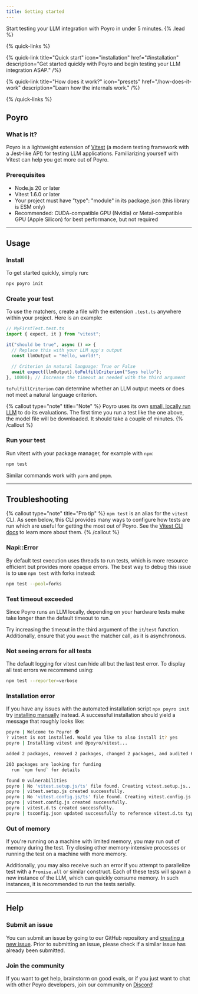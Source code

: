 ```yaml
---
title: Getting started
---
```


Start testing your LLM integration with Poyro in under 5 minutes. {% .lead %}

{% quick-links %}

{% quick-link title="Quick start" icon="installation" href="#installation" description="Get started quickly with Poyro and begin testing your LLM integration ASAP." /%}

{% quick-link title="How does it work?" icon="presets" href="/how-does-it-work" description="Learn how the internals work." /%}

<!-- {% quick-link title="API reference" icon="plugins" href="/" description="Use advanced utilities to test your app the right way." /%} -->

{% /quick-links %}


## Poyro

### What is it?

Poyro is a lightweight extension of [Vitest](https://vitest.dev/) (a modern testing framework with a Jest-like API) for testing LLM applications. Familiarizing yourself with Vitest can help you get more out of Poyro.

### Prerequisites

- Node.js 20 or later
- Vitest 1.6.0 or later 
- Your project must have "type": "module" in its package.json (this library is ESM only)
- Recommended: CUDA-compatible GPU (Nvidia) or Metal-compatible GPU (Apple Silicon) for best performance, but not required

---

## Usage


### Install

To get started quickly, simply run:

```bash
npx poyro init
```


### Create your test

To use the matchers, create a file with the extension `.test.ts` anywhere within your project. Here is an example:

```javascript
// MyFirstTest.test.ts
import { expect, it } from "vitest";

it("should be true", async () => {
  // Replace this with your LLM app's output
  const llmOutput = "Hello, world!";

  // Criterion in natural language: True or False
  await expect(llmOutput).toFulfillCriterion("Says hello");
}, 10000); // Increase the timeout as needed with the third argument
```

`toFulfillCriterion` can determine whether an LLM output meets or does not meet a natural language criterion.

{% callout type="note" title="Note" %}
Poyro uses its own [small, locally run LLM](/how-does-it-work#how-is-it-free) to do its evaluations. The first time you run a test like the one above, the model file will be downloaded. It should take a couple of minutes.
{% /callout %}

### Run your test

Run vitest with your package manager, for example with `npm`:

```bash
npm test
```

Similar commands work with `yarn` and `pnpm`.

---

## Troubleshooting

{% callout type="note" title="Pro tip" %}
`npm test` is an alias for the `vitest` CLI. As seen below, this CLI provides many ways to configure how tests are run which are useful for getting the most out of Poyro. See the [Vitest CLI docs](https://vitest.dev/guide/cli.html) to learn more about them.
{% /callout %}


### Napi::Error

By default test execution uses threads to run tests, which is more resource efficient but provides more opaque errors. The best way to debug this issue is to use `npm test` with forks instead:

```bash
npm test --pool=forks
```

### Test timeout exceeded

Since Poyro runs an LLM locally, depending on your hardware tests make take longer than the default timeout to run.

Try increasing the timeout in the third argument of the `it`/`test` function. Additionally, ensure that you `await` the matcher call, as it is asynchronous.


### Not seeing errors for all tests

The default logging for vitest can hide all but the last test error. To display all test errors we recommend using:

```bash
npm test --reporter=verbose
```

### Installation error

If you have any issues with the automated installation script `npx poyro init` try [installing manually](/manual-installation) instead. A successful installation should yield a message that roughly looks like:

```bash
poyro | Welcome to Poyro! 🕵️
? vitest is not installed. Would you like to also install it? yes
poyro | Installing vitest and @poyro/vitest...

added 2 packages, removed 2 packages, changed 2 packages, and audited 611 packages in 9s

203 packages are looking for funding
  run `npm fund` for details

found 0 vulnerabilities
poyro | No 'vitest.setup.js/ts' file found. Creating vitest.setup.js...
poyro | vitest.setup.js created successfully.
poyro | No 'vitest.config.js/ts' file found. Creating vitest.config.js...
poyro | vitest.config.js created successfully.
poyro | vitest.d.ts created successfully.
poyro | tsconfig.json updated successfully to reference vitest.d.ts types.
```


### Out of memory

If you're running on a machine with limited memory, you may run out of memory during the test. Try closing other memory-intensive processes or running the test on a machine with more memory.

Additionally, you may also receive such an error if you attempt to parallelize test with a `Promise.all` or similar construct. Each of these tests will spawn a new instance of the LLM, which can quickly consume memory. In such instances, it is recommended to run the tests serially.

---

## Help

### Submit an issue

You can submit an issue by going to our GitHub repository and [creating a new issue](https://github.com/poyro/poyro/issues/new). Prior to submitting an issue, please check if a similar issue has already been submitted.

### Join the community

If you want to get help, brainstorm on good evals, or if you just want to chat with other Poyro developers, join our community on [Discord](https://discord.gg/gmCjjJ5jSf)!
